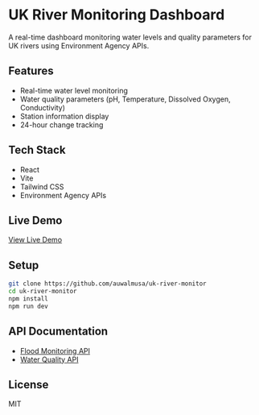 # UK River Monitoring Dashboard

A real-time dashboard monitoring water levels and quality parameters for UK rivers using Environment Agency APIs.

## Features
- Real-time water level monitoring
- Water quality parameters (pH, Temperature, Dissolved Oxygen, Conductivity)
- Station information display
- 24-hour change tracking

## Tech Stack
- React
- Vite
- Tailwind CSS
- Environment Agency APIs

## Live Demo
[View Live Demo](https://uk-river-monitor.netlify.app)

## Setup
```bash
git clone https://github.com/auwalmusa/uk-river-monitor
cd uk-river-monitor
npm install
npm run dev
```

## API Documentation
- [Flood Monitoring API](https://environment.data.gov.uk/flood-monitoring/doc/reference)
- [Water Quality API](https://environment.data.gov.uk/water-quality/doc/reference)

## License
MIT 
